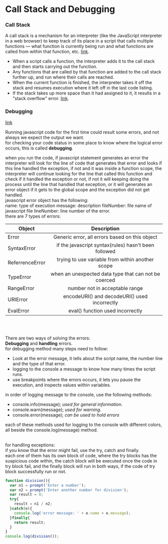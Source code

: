 # Call Stack and Debugging

### Call Stack
A call stack is a mechanism for an interpreter (like the JavaScript interpreter in a web browser) to keep track of its place in a script that calls multiple functions — what function is currently being run and what functions are called from within that function, etc. [link](https://developer.mozilla.org/en-US/docs/Glossary/Call_stack).

* When a script calls a function, the interpreter adds it to the call stack and then starts carrying out the function.
* Any functions that are called by that function are added to the call stack further up, and run where their calls are reached.
* When the current function is finished, the interpreter takes it off the stack and resumes execution where it left off in the last code listing.
* If the stack takes up more space than it had assigned to it, it results in a "stack overflow" error.
 [link](https://developer.mozilla.org/en-US/docs/Glossary/Call_stack).



### Debugging

[link](https://otator.github.io/reading-notes/class-10)

Running javascript code for the first time could result some errors, and not always we expect the output we want.<br>
for checking your code status in some place to know where the logical error occurs, this is called **debugging**.<br>

when you run the code, if javascript statement generates an error the interpreter will look for the line of code that generates  that error and looks if this line handled the exception, if not and it was inside a function scope, the interpreter will continue looking for the line that called this function and check if it handled the exception or not, if not it will keeping doing the process until the line that handled that exception, or it will generates an error object if it gets to the global scope and the exception did not get handled.<br>
javascript error object has the following:<br>
name: type of execution
message: description
fileNumber: file name of javascript file
lineNumber: line number of the error.
<br>
there are 7 types of errors: <br>

| Object | Description |
|------- |:-----------:|
|Error   | Generic error, all errors based on this object|
|SyntaxError| if the javascript syntax(rules) hasn't been followed|
|ReferrenceError| trying to use variable from within another scope|
|TypeError| when an unexpected data type that can not be coerced|
|RangeError| number not in acceptable range|
|URIError| encodeURI() and decodeURI() used incorrectly|
|EvalError| eval() function used incorrectly|

<br><br>

There are two ways of solving the errors:<br>
**Debugging** and **handling** errors.<br>
for debugging method many steps need to follow:<br>
* Look at the error message, it tells about the script name, the number line  and the type of that error.
* logging to the console a message to know how many times the script runs.
* use breakpoints where the errors occurs, it lets you pause the execution, and inspects values within variables.

in order of logging message to the console, use the following methods:<br>
* console.info(message); _used for general information_.
* console.warn(message); _used for warning_.
* console.error(message); _can be used to hold errors_

each of these methods used for logging to the console with different colors, all beside the console.log(message) method.<br>
<br>

for handling exceptions:<br>
if you know that the error might fail, use the try, catch and finally.<br>
each one of them has its own block of code, where the try blocks has the suspicious code within, the catch block will be executed once the code in try block fail, and the finally block will run in both ways, if the code of try block successfully run or not.<br>

```javascript
function division(){
  var n1 = prompt('Enter a number');
  var n2 = prompt('Enter another number for division');
  var result = 0;
  try{
    result = n1 / n2;
  }catch(e){
    console.log('error message: ' + e.name + e.message);
  }finally{
    return result;
  }
}
console.log(division());
```

 

